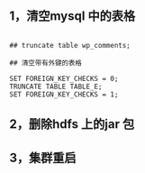 
## 1，清空mysql 中的表格
```

## truncate table wp_comments;

## 清空带有外键的表格

SET FOREIGN_KEY_CHECKS = 0;   
TRUNCATE TABLE TABLE_E;  
SET FOREIGN_KEY_CHECKS = 1;  
```

## 2，删除hdfs 上的jar 包

## 3，集群重启